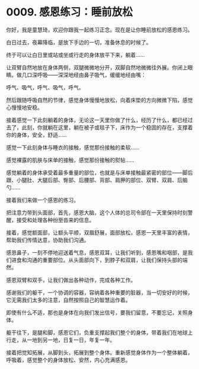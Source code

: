 # 0009. 感恩练习：睡前放松

你好，我是童慧琦，欢迎你跟我一起练习正念。现在是让你睡前放松的感恩练习。

白日过去，夜幕降临，是放下手边的一切，准备休息的时候了。

终于可以让白日里或站或坐或行走的身体放平下来，躺着……

让双臂自然地放在身体两侧，双腿微微地分开，双脚自然地微微往外展。你闭上眼睛。做几口深呼吸——深深地经由鼻子吸气，缓缓地经由嘴：

呼气、吸气，呼气、吸气，呼气。

然后跟随呼吸自然的节律，感觉身体慢慢地放松，向着床垫的方向微微下陷，感觉心慢慢地安稳。

接着感觉一下此刻躺着的身体，无论这一天里你做了什么，经历了什么，都已经过去了，此刻，你就躺在这里，躺在被子或毯子下，床作为一个稳固的存在，支撑着你的身体，安全，舒适……

感觉一下此刻身体与睡衣的接触，感觉那份接触的柔软……

感觉裸露的肌肤与床单的接触，感觉那份接触的熨帖……

感觉躺着的身体承受着最多重量的部位，也就是与床单接触最紧密的部位——脚后跟、小腿肚、大腿后部、臀部、后腰部、背部、肩胛的部位、双臂、双肩、后脑勺……

接着我们来做一个感恩的练习。

把注意力带到头面部，首先，感恩大脑，这个人体的总司令部在一天里保持时刻警醒，接受和处理各种纷至沓来的信息。

接着，感觉额面部，让额头平顺，双眉舒展，面部放松，感恩一天里丰富的表情，帮助我们传情达意，协助我们沟通。

感恩鼻子，一刻不停地迎送着气息，感恩双耳，让我们听到，感恩嘴和咽部，是我们进食和沟通的重要部位。从头面部向下，到脖子和双肩，让我们保持头部的端然。

感恩双臂和双手，让我们做出各种动作，完成各种工作。

感谢我们的躯干，一个协调的容器，容纳着各种重要的脏器，当一切安好的时候，它无需我们太多的注意，自然按照自己的智慧运作着。

即使有什么不适，那也是身体在向我们发出信号，要我们留意，不要忘记，关照身体。

躯干往下，是腿和脚，感恩它们，负重支撑起我们整个的身体，带着我们在地球上行走，从一地到另一地，日复一日，年复一年。

接着把觉知拓展，从脚到头，拓展到整个身体。重新感觉身体作为一个整体躺着，呼吸着，感觉整个的身体放松、安然，内心充满感恩。





